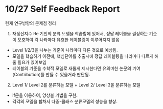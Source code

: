 # 10/27 Self Feedback Report
현재 연구방향의 문제점 정리

1. 재생산지수 Re 기반의 분류 모델을 학습함에 있어서, 정답 레이블을 결정하는 기준이 모호하여 각 나라마다 유효한 레이블링이 이루어지지 않음 
- Level 1/2/3을 나누는 기준이 나라마다 다른 것으로 예상됨.
- 모델을 학습하기 이전에, 핵심단어를 추출시에 정답 레이블링을 나라마다 다르게 해줄 필요가 있어보임
- 레이블의 기준을 수학적 모델로 새롭게 제시한다면 유의미한 논문의 기여(Contribution)를 만들 수 있을거라 판단됨.

2. Level 1/ Level 2를 분류하는 모델 + Level 2/ Level 3을 분류하는 모델 
- if문을 이용하여, 앙상블 기법을 구현.
- 각각의 모델을 합쳐서 다중-클래스 분류모델의 성능을 향상.



